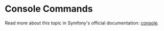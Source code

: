 Console Commands
================

Read more about this topic in Symfony's official documentation: [console][docs].

[docs]: https://symfony.com/doc/current/console.html